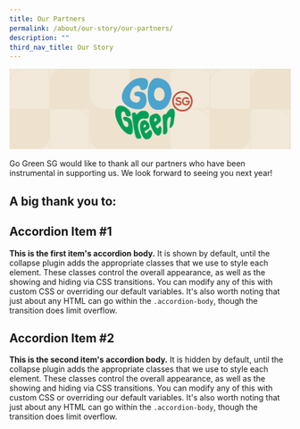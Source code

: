 ```yaml
---
title: Our Partners
permalink: /about/our-story/our-partners/
description: ""
third_nav_title: Our Story
---
```

![](/images/banner-about-us.png)

Go Green SG would like to thank all our partners who have been instrumental in supporting us. We look forward to seeing you next year!

## A big thank you to:
<style>
		.bp-accordion-header {
			background-color: transparent;
	}
	
	.bp-accordion-header:hover {
		background-color: transparent;
	}
	
	.bp-accordion-button {
		display: block;
		width: 100%;
	}
	
	.bp-accordion-button::before {
		content: "";
	}
	
	.bp-accordion-button.sgds-icon-plus {
		content: "";
	}
	
	.bp-accordion-button.sgds-icon-minus {
		content: "";
	}
</style>
 
<div id="accordionExample" class="accordion-container">
    <div class="accordion">
        <h2 id="accordionExample" class="bp-accordion-header">
            <a class="bp-accordion-button">
							<div class="bp-accordion-button-wrapper">
									Accordion Item #1
							</div>
            </a>
        </h2>
            <div style="display: block" class="bp-accordion-body">
                <strong>This is the first item's accordion body.</strong> It is shown by default, until the collapse
                plugin adds the appropriate classes that we use to style each element. These classes control the overall
                appearance, as well as the showing and hiding via CSS transitions. You can modify any of this with
                custom CSS or overriding our default variables. It's also worth noting that just about any HTML can go
                within the <code>.accordion-body</code>, though the transition does limit overflow.
        </div>
    </div>
    <div class="accordion">
        <h2 id="accordionExample" class="bp-accordion-header">
					<a class="bp-accordion-button">Accordion Item #2</a>
        </h2>
            <div data-bp-parent="#accordionExample" data-bs-parent="#accordionExample" class="bp-accordion-body">
                <strong>This is the second item's accordion body.</strong> It is hidden by default, until the collapse
                plugin adds the appropriate classes that we use to style each element. These classes control the overall
                appearance, as well as the showing and hiding via CSS transitions. You can modify any of this with
                custom CSS or overriding our default variables. It's also worth noting that just about any HTML can go
                within the <code>.accordion-body</code>, though the transition does limit overflow.
        </div>
    </div>
</div>